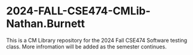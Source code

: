 # 2024-FALL-CSE474-CMLib-Nathan.Burnett
This is a CM Library repository for the 2024 Fall CSE474 Software testing class. More infromation will be added as the semester continues.
